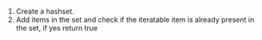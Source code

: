 1. Create a hashset.
2. Add items in the set and check if the iteratable item is already  present in the set, if yes return true